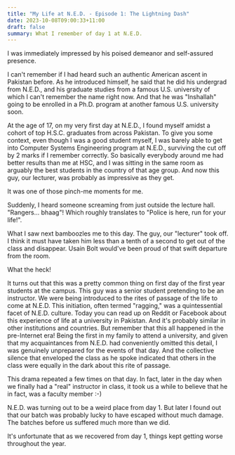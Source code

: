 ```yaml
---
title: "My Life at N.E.D. - Episode 1: The Lightning Dash"
date: 2023-10-08T09:00:33+11:00
draft: false
summary: What I remember of day 1 at N.E.D.
---
```


I was immediately impressed by his poised demeanor and self-assured presence.

I can't remember if I had heard such an authentic American ascent in Pakistan before. As he introduced himself, he said that he did his undergrad from N.E.D., and his graduate studies from a famous U.S. university of which I can't remember the name right now. And that he was "Inshallah" going to be enrolled in a Ph.D. program at another famous U.S. university soon.

At the age of 17, on my very first day at N.E.D., I found myself amidst a cohort of top H.S.C. graduates from across Pakistan. To give you some context, even though I was a good student myself, I was barely able to get into Computer Systems Engineering program at N.E.D., surviving the cut off by 2 marks if I remember correctly. So basically everybody around me had better results than me at HSC, and I was sitting in the same room as arguably the best students in the country of that age group. And now this guy, our lecturer, was probably as impressive as they get.

It was one of those pinch-me moments for me.

Suddenly, I heard someone screaming from just outside the lecture hall. "Rangers... bhaag"! Which roughly translates to "Police is here, run for your life!".

What I saw next bamboozles me to this day. The guy, our "lecturer" took off. I think it must have taken him less than a tenth of a second to get out of the class and disappear. Usain Bolt would've been proud of that swift departure from the room.

What the heck!

It turns out that this was a pretty common thing on first day of the first year students at the campus. This guy was a senior student pretending to be an instructor. We were being introduced to the rites of passage of the life to come at N.E.D. This initiation, often termed "ragging," was a quintessential facet of N.E.D. culture. Today you can read up on Reddit or Facebook about this experience of life at a university in Pakistan. And it's probably similar in other institutions and countries. But remember that this all happened in the pre-Internet era! Being the first in my family to attend a university, and given that my acquaintances from N.E.D. had conveniently omitted this detail, I was genuinely unprepared for the events of that day. And the collective silence that enveloped the class as he spoke indicated that others in the class were equally in the dark about this rite of passage.

This drama repeated a few times on that day. In fact, later in the day when we finally had a "real" instructor in class, it took us a while to believe that he in fact, was a faculty member :-)

N.E.D. was turning out to be a weird place from day 1. But later I found out that our batch was probably lucky to have escaped without much damage. The batches before us suffered much more than we did.

It's unfortunate that as we recovered from day 1, things kept getting worse throughout the year.
